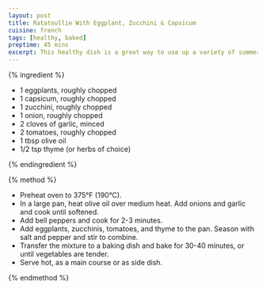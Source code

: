 ```yaml
---
layout: post
title: Ratatoullie With Eggplant, Zucchini & Capsicum
cuisine: french
tags: [healthy, baked]
preptime: 45 mins
excerpt: This healthy dish is a great way to use up a variety of summer vegetables.
---
```


{% ingredient %}

- 1 eggplants, roughly chopped
- 1 capsicum, roughly chopped
- 1 zucchini, roughly chopped
- 1 onion, roughly chopped
- 2 cloves of garlic, minced
- 2 tomatoes, roughly chopped
- 1 tbsp olive oil
- 1/2 tsp thyme (or herbs of choice)

{% endingredient %}

{% method %}

- Preheat oven to 375°F (190°C).
- In a large pan, heat olive oil over medium heat. Add onions and garlic and cook until softened.
- Add bell peppers and cook for 2-3 minutes.
- Add eggplants, zucchinis, tomatoes, and thyme to the pan. Season with salt and pepper and stir to combine.
- Transfer the mixture to a baking dish and bake for 30-40 minutes, or until vegetables are tender.
- Serve hot, as a main course or as side dish.

{% endmethod %}
